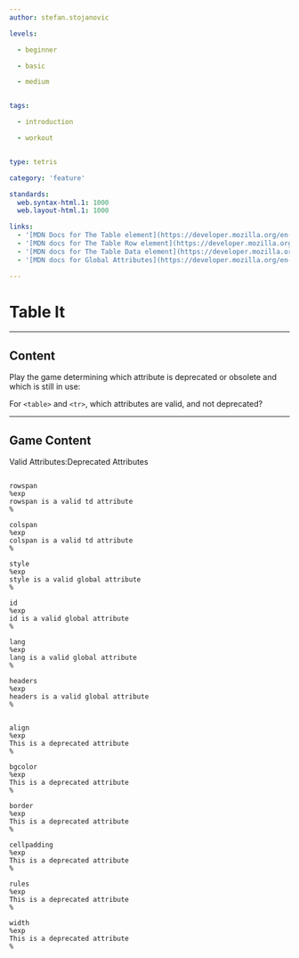 ```yaml
---
author: stefan.stojanovic

levels:

  - beginner

  - basic

  - medium


tags:

  - introduction

  - workout


type: tetris

category: 'feature'

standards:
  web.syntax-html.1: 1000
  web.layout-html.1: 1000

links:
  - '[MDN Docs for The Table element](https://developer.mozilla.org/en-US/docs/Web/HTML/Element/table){documentation}'
  - '[MDN docs for The Table Row element](https://developer.mozilla.org/en-US/docs/Web/HTML/Element/tr){documentation}'
  - '[MDN docs for The Table Data element](https://developer.mozilla.org/en-US/docs/Web/HTML/Element/td){documentation}'
  - '[MDN docs for Global Attributes](https://developer.mozilla.org/en-US/docs/Web/HTML/Global_attributes){documentation}'

---
```

# Table It
---

## Content

Play the game determining which attribute is deprecated or obsolete and which is still in use:

For `<table>` and `<tr>`, which attributes are valid, and not deprecated?

---
## Game Content
Valid Attributes:Deprecated Attributes

```true

rowspan
%exp
rowspan is a valid td attribute
%

colspan
%exp
colspan is a valid td attribute
%

style
%exp
style is a valid global attribute
%

id
%exp
id is a valid global attribute
%

lang
%exp
lang is a valid global attribute
%

headers
%exp
headers is a valid global attribute
%
```

```false

align
%exp
This is a deprecated attribute
%

bgcolor
%exp
This is a deprecated attribute
%

border
%exp
This is a deprecated attribute
%

cellpadding
%exp
This is a deprecated attribute
%

rules
%exp
This is a deprecated attribute
%

width
%exp
This is a deprecated attribute
%

```
